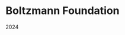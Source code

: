 # Boltzmann Foundation
2024

<!--
### Adding News
To share

````
---

title: A brand new www.plumed.org

layout: default

---
````
which can be useful in the future to add categories and tags to the post
--->
